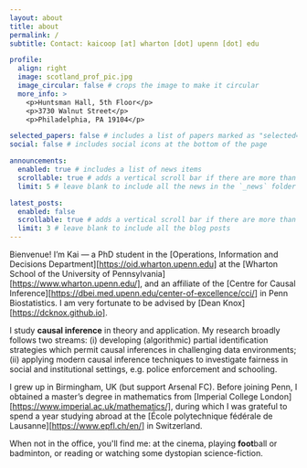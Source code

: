 ```yaml
---
layout: about
title: about
permalink: /
subtitle: Contact: kaicoop [at] wharton [dot] upenn [dot] edu

profile:
  align: right
  image: scotland_prof_pic.jpg
  image_circular: false # crops the image to make it circular
  more_info: >
    <p>Huntsman Hall, 5th Floor</p>
    <p>3730 Walnut Street</p>
    <p>Philadelphia, PA 19104</p>

selected_papers: false # includes a list of papers marked as "selected={true}"
social: false # includes social icons at the bottom of the page

announcements:
  enabled: true # includes a list of news items
  scrollable: true # adds a vertical scroll bar if there are more than 3 news items
  limit: 5 # leave blank to include all the news in the `_news` folder

latest_posts:
  enabled: false
  scrollable: true # adds a vertical scroll bar if there are more than 3 new posts items
  limit: 3 # leave blank to include all the blog posts
---
```



Bienvenue! I’m Kai — a PhD student in the [Operations, Information and Decisions Department][https://oid.wharton.upenn.edu] at the [Wharton School of the University of Pennsylvania][https://www.wharton.upenn.edu/], and an affiliate of the [Centre for Causal Inference][https://dbei.med.upenn.edu/center-of-excellence/cci/] in Penn Biostatistics. I am very fortunate to be advised by [Dean Knox][https://dcknox.github.io].

I study **causal inference** in theory and application. My research broadly follows two streams: (i) developing (algorithmic) partial identification strategies which permit causal inferences in challenging data environments; (ii) applying modern causal inference techniques to investigate fairness in social and institutional settings, e.g. police enforcement and schooling.  

I grew up in Birmingham, UK (but support Arsenal FC). Before joining Penn, I obtained a master’s degree in mathematics from [Imperial College London][https://www.imperial.ac.uk/mathematics/], during which I was grateful to spend a year studying abroad at the [École polytechnique fédérale de Lausanne][https://www.epfl.ch/en/] in Switzerland. 

When not in the office, you'll find me: at the cinema, playing **foot**ball or badminton, or reading or watching some dystopian science-fiction. 




